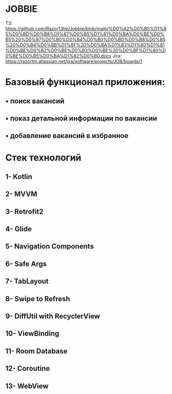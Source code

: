 # JOBBIE

ТЗ: 
https://github.com/Razor13tm/Jobbie/blob/main/%D0%A2%D0%B5%D1%85%D0%BD%D0%B8%D1%87%D0%B5%D1%81%D0%BA%D0%BE%D0%B5%20%D0%97%D0%B0%D0%B4%D0%B0%D0%BD%D0%B8%D0%B5%20%D0%B4%D0%BB%D1%8F%20%D0%BA%D1%83%D1%80%D1%81%D0%BE%D0%B2%D0%BE%D0%B3%D0%BE%20%D0%BF%D1%80%D0%BE%D0%B5%D0%BA%D1%82%D0%B0.docx
Jira: 
https://razortm.atlassian.net/jira/software/projects/JOB/boards/1

# Базовый функционал приложения:
## •	поиск вакансий
## •	показ детальной информации по вакансии
## •	добавление вакансий в избранное

# Стек технологий

## 1- Kotlin  
## 2- MVVM 
## 3- Retrofit2  
## 4- Glide  
## 5- Navigation Components  
## 6- Safe Args  
## 7- TabLayout  
## 8- Swipe to Refresh   
## 9- DiffUtil with  RecyclerView
## 10- ViewBinding  
## 11- Room Database  
## 12- Coroutine  
## 13- WebView	



